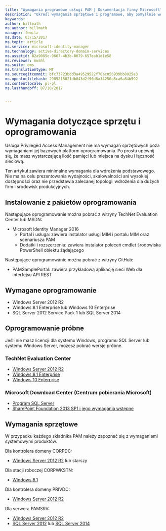 ```yaml
---
title: "Wymagania programowe usługi PAM | Dokumentacja firmy Microsoft"
description: "Określ wymagania sprzętowe i programowe, aby pomyślnie wdrożyć usługę Privileged Access Management"
keywords: 
author: billmath
ms.author: billmath
manager: femila
ms.date: 03/15/2017
ms.topic: article
ms.service: microsoft-identity-manager
ms.technology: active-directory-domain-services
ms.assetid: 82a9085c-9667-4b3b-8079-657eab1d1e58
ms.reviewer: mwahl
ms.suite: ems
ms.translationtype: MT
ms.sourcegitcommit: bfc73723bdd3a49529522f78ac056939bb8025a3
ms.openlocfilehash: 2985215821db843d2f90d8a34250a8ca6a84b592
ms.contentlocale: pl-pl
ms.lasthandoff: 07/10/2017


---
```


# Wymagania dotyczące sprzętu i oprogramowania
<a id="hardware-and-software-requirements" class="xliff"></a>

Usługa Privileged Access Management nie ma wymagań sprzętowych poza wymaganiami jej bazowych platform oprogramowania. Po prostu upewnij się, że masz wystarczającą ilość pamięci lub miejsca na dysku i łączność sieciową.

Ten artykuł zawiera minimalne wymagania dla wdrożenia podstawowego. Nie ma na celu prezentowania wydajności, skalowalności ani wysokiej dostępności oraz nie przedstawia zalecanej topologii wdrożenia dla dużych firm i środowisk produkcyjnych.

## Instalowanie z pakietów oprogramowania
<a id="installing-from-software-packages" class="xliff"></a>

Następujące oprogramowanie można pobrać z witryny TechNet Evaluation Center lub MSDN:  
- Microsoft Identity Manager 2016
  - Portal i usługa: zawiera instalator usługi MIM i portalu MIM oraz scenariusza PAM
  - Dodatki i rozszerzenia: zawiera instalator poleceń cmdlet środowiska PowerShell obiektu żądającego

Następujące oprogramowanie można pobrać z witryny GitHub:  
- PAMSamplePortal: zawiera przykładową aplikację sieci Web dla interfejsu API REST

## Wymagane oprogramowanie
<a id="required-software" class="xliff"></a>

- Windows Server 2012 R2  
- Windows 8.1 Enterprise lub Windows 10 Enterprise  
- SQL Server 2012 Service Pack 1 lub SQL Server 2014  

## Oprogramowanie próbne
<a id="evaluation-software" class="xliff"></a>

Jeśli nie masz licencji dla systemu Windows, programu SQL Server lub systemu Windows Server, możesz pobrać wersje próbne.

### TechNet Evaluation Center
<a id="technet-evaluation-center" class="xliff"></a>

- [Windows Server 2012 R2](https://www.microsoft.com/evalcenter/evaluate-windows-server-2012-r2)  
- [Windows 8.1 Enterprise](https://www.microsoft.com/evalcenter/evaluate-windows-8-1-enterprise)  
- [Windows 10 Enterprise](https://www.microsoft.com/evalcenter/evaluate-windows-10-enterprise)  

### Microsoft Download Center (Centrum pobierania Microsoft)
<a id="microsoft-download-center" class="xliff"></a>

- [Program SQL Server](https://www.microsoft.com/download/details.aspx?id=29066)  
- [SharePoint Foundation 2013 SP1 i jego wymagania wstępne](https://www.microsoft.com/download/details.aspx?id=42039)

## Wymagania sprzętowe
<a id="hardware-requirements" class="xliff"></a>

W przypadku każdego składnika PAM należy zapoznać się z wymaganiami systemowymi produktów.

Dla kontrolera domeny CORPDC:  
- [Windows Server 2012 R2](https://technet.microsoft.com/library/dn303418.aspx) lub starszy

Dla stacji roboczej CORPWKSTN:  
- [Windows 8.1](http://windows.microsoft.com/windows-8/system-requirements)

Dla kontrolera domeny PRIVDC:  
- [Windows Server 2012 R2](https://technet.microsoft.com/library/dn303418.aspx)

Dla serwera PAMSRV:
- [Windows Server 2012 R2](https://technet.microsoft.com/library/dn303418.aspx)  
- [SQL Server 2012](https://msdn.microsoft.com/library/ms143506(sql.110).aspx) lub [SQL Server 2014](https://msdn.microsoft.com/en-us/library/ms143506(v=sql.120).aspx)

